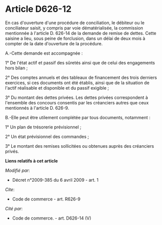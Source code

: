 # Article D626-12

En cas d'ouverture d'une procédure de conciliation, le débiteur ou le conciliateur saisit, y compris par voie dématérialisée,
la commission mentionnée à l'article D. 626-14 de la demande de remise de dettes. Cette saisine a lieu, sous peine de
forclusion, dans un délai de deux mois à compter de la date d'ouverture de la procédure.

A.-Cette demande est accompagnée : 

1° De l'état actif et passif des sûretés ainsi que de celui des engagements hors bilan ; 

2° Des comptes annuels et des tableaux de financement des trois derniers exercices, si ces documents ont été établis, ainsi
que de la situation de l'actif réalisable et disponible et du passif exigible ; 

3° Du montant des dettes privées. Les dettes privées correspondent à l'ensemble des concours consentis par les créanciers
autres que ceux mentionnés à l'article D. 626-9.

B.-Elle peut être utilement complétée par tous documents, notamment : 

1° Un plan de trésorerie prévisionnel ; 

2° Un état prévisionnel des commandes ; 

3° Le montant des remises sollicitées ou obtenues auprès des créanciers privés.

**Liens relatifs à cet article**

_Modifié par_:

  - Décret n°2009-385 du 6 avril 2009 - art. 1

_Cite_:

  - Code de commerce - art. R626-9

_Cité par_:

  - Code de commerce. - art. D626-14 (V)
